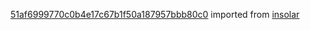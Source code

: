 [51af6999770c0b4e17c67b1f50a187957bbb80c0](https://github.com/insolar/insolar/commit/51af6999770c0b4e17c67b1f50a187957bbb80c0) imported from [insolar](https://github.com/insolar/insolar)
